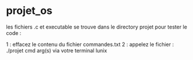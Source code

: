 # projet_os
les fichiers .c et executable se trouve dans le directory projet
pour tester le code :

1 : effacez le contenu du fichier commandes.txt
2 : appelez le fichier : ./projet cmd arg(s) via votre terminal lunix
